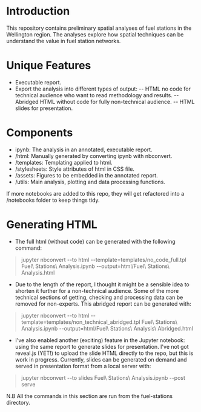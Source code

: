 # Introduction
This repository contains preliminary spatial analyses of fuel stations in the Wellington region. The analyses explore how spatial techniques can be understand the value in fuel station networks.   

# Unique Features
- Executable report.
- Export the analysis into different types of output:
-- HTML no code for technical audience who want to read methodology and results.
-- Abridged HTML without code for fully non-technical audience.
-- HTML slides for presentation.

# Components
- ipynb: The analysis in an annotated, executable report. 
- /html: Manually generated by converting ipynb with nbconvert.
- /templates: Templating applied to html.
- /stylesheets: Style attributes of html in CSS file.
- /assets: Figures to be embedded in the annotated report.
- /utils: Main analysis, plotting and data processing functions.  

If more notebooks are added to this repo, they will get refactored into a /notebooks folder to keep things tidy.  

# Generating HTML
- The full html (without code) can be generated with the following command: 
> jupyter nbconvert --to html --template=templates/no_code_full.tpl Fuel\ Stations\ Analysis.ipynb --output=html/Fuel\ Stations\ Analysis.html

- Due to the length of the report, I thought it might be a sensible idea to shorten it further for a non-technical audience. Some of the more technical sections of getting, checking and processing data can be removed for non-experts. This abridged report can be generated with:
> jupyter nbconvert --to html --template=templates/non_technical_abridged.tpl Fuel\ Stations\ Analysis.ipynb --output=html/Fuel\ Stations\ Analysis\ Abridged.html

- I've also enabled another (exciting) feature in the Jupyter notebook: using the same report to generate slides for presentation. I've not got reveal.js (YET!) to upload the slide HTML directly to the repo, but this is work in progress. Currently, slides can be generated on demand and served in presentation format from a local server with:
> jupyter nbconvert --to slides Fuel\ Stations\ Analysis.ipynb --post serve

N.B All the commands in this section are run from the fuel-stations directory.